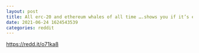 ```yaml
--- 
layout: post 
title: All erc-20 and ethereum whales of all time ….shows you if it’s exchange wallet also (for your curiosity) 
date: 2021-06-24 1624543539 
categories: reddit 
--- 
```

https://redd.it/o71ka8